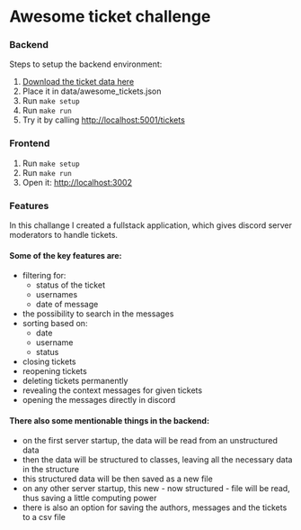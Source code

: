 # Awesome ticket challenge

### Backend

Steps to setup the backend environment:

1. [Download the ticket data here](https://drive.google.com/file/d/1Bvk2mW5t3GfkqTkpURiFpaLuqrUckzUX/view?usp=sharing)
2. Place it in data/awesome_tickets.json
3. Run `make setup`
4. Run `make run`
5. Try it by calling [http://localhost:5001/tickets](http://localhost:5001/tickets)

### Frontend

1. Run `make setup`
2. Run `make run`
3. Open it: [http://localhost:3002](http://localhost:3002)


### Features
In this challange I created a fullstack application, which gives discord server moderators to handle tickets.

#### Some of the key features are:
- filtering for:
  - status of the ticket
  - usernames
  - date of message
- the possibility to search in the messages
- sorting based on:
  - date
  - username
  - status
- closing tickets
- reopening tickets
- deleting tickets permanently
- revealing the context messages for given tickets
- opening the messages directly in discord

#### There also some mentionable things in the backend:
- on the first server startup, the data will be read from an unstructured data
- then the data will be structured to classes, leaving all the necessary data in the structure
- this structured data will be then saved as a new file
- on any other server startup, this new - now structured - file will be read, thus saving a little computing power
- there is also an option for saving the authors, messages and the tickets to a csv file
